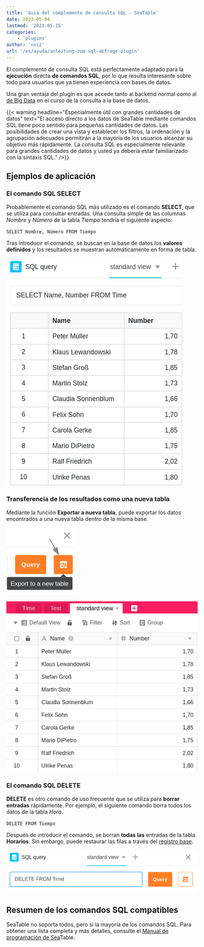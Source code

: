 ```yaml
---
title: 'Guía del complemento de consulta SQL - SeaTable'
date: 2023-05-04
lastmod: '2023-05-15'
categories:
    - 'plugins'
author: 'nsc2'
url: '/es/ayuda/anleitung-zum-sql-abfrage-plugin'
---
```


El complemento de consulta SQL está perfectamente adaptado para la **ejecución** directa **de comandos SQL**, por lo que resulta interesante sobre todo para usuarios que ya tienen experiencia con bases de datos.

Una gran ventaja del plugin es que accede tanto al backend normal como al [de Big Data](https://seatable.io/es/docs/big-data/potenzial-big-data/) en el curso de la consulta a la base de datos.

{{< warning  headline="Especialmente útil con grandes cantidades de datos"  text="El acceso directo a los datos de SeaTable mediante comandos SQL tiene poco sentido para pequeñas cantidades de datos. Las posibilidades de crear una vista y establecer los filtros, la ordenación y la agrupación adecuados permitirán a la mayoría de los usuarios alcanzar su objetivo más rápidamente. La consulta SQL es especialmente relevante para grandes cantidades de datos y usted ya debería estar familiarizado con la sintaxis SQL." />}}

## Ejemplos de aplicación

### El comando SQL SELECT

Probablemente el comando SQL más utilizado es el comando **SELECT**, que se utiliza para consultar entradas. Una consulta simple de las columnas _Nombre_ y _Número_ de la tabla _Tiempo_ tendría el siguiente aspecto:

```
SELECT Nombre, Número FROM Tiempo
```

Tras introducir el comando, se buscan en la base de datos los **valores definidos** y los resultados se muestran automáticamente en forma de tabla.

![Resultados de una consulta de datos mediante el comando SQL SELECT](images/results-data-sql-query.png)

### Transferencia de los resultados como una nueva tabla

Mediante la función **Exportar a nueva tabla**, puede exportar los datos encontrados a una nueva tabla dentro de la misma base.

![Exportación de los valores encontrados mediante la consulta de datos SQL a una nueva tabla](images/export-data-sql-query-to-a-new-table.png)

![Tabla recién creada con los datos encontrados previamente mediante comando SQL con el plugin](images/new-table-with-sql-data.png)

### El comando SQL DELETE

**DELETE** es otro comando de uso frecuente que se utiliza para **borrar entradas** rápidamente. Por ejemplo, el siguiente comando borra todos los datos de la tabla _Hora_.

```
DELETE FROM Tiempo
```

Después de introducir el comando, se borran **todas las** entradas de la tabla **Horarios**. Sin embargo, puede restaurar las filas a través del [registro base](https://seatable.io/es/docs/historie-und-versionen/historie-und-logs/#base-log).

![Introducción del comando SQL DELETE para eliminar datos de una tabla](images/query-delete-from-table.png)

## Resumen de los comandos SQL compatibles

SeaTable no soporta todos, pero sí la mayoría de los comandos SQL. Para obtener una lista completa y más detalles, consulte el [Manual de programación de Sea](https://seatable.github.io/seatable-scripts/python/sql/)Table.
